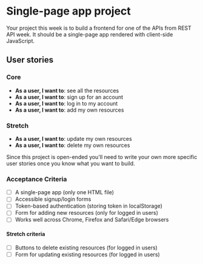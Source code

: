 # Single-page app project

Your project this week is to build a frontend for one of the APIs from REST API week. It should be a single-page app rendered with client-side JavaScript.

## User stories

### Core

- **As a user, I want to**: see all the resources
- **As a user, I want to**: sign up for an account
- **As a user, I want to**: log in to my account
- **As a user, I want to**: add my own resources

### Stretch

- **As a user, I want to**: update my own resources
- **As a user, I want to**: delete my own resources

Since this project is open-ended you'll need to write your own more specific user stories once you know what you want to build.

### Acceptance Criteria

- [ ] A single-page app (only one HTML file)
- [ ] Accessible signup/login forms
- [ ] Token-based authentication (storing token in localStorage)
- [ ] Form for adding new resources (only for logged in users)
- [ ] Works well across Chrome, Firefox and Safari/Edge browsers

#### Stretch criteria

- [ ] Buttons to delete existing resources (for logged in users)
- [ ] Form for updating existing resources (for logged in users)
